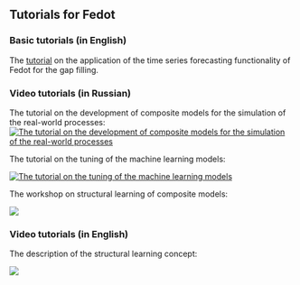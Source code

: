 ## Tutorials for Fedot

### Basic tutorials (in English)

The [tutorial](tutorials/tutorial__Timesries_gapfilling.pdf) on the application of the time series forecasting functionality of Fedot for the gap filling.


### Video tutorials (in Russian)

The tutorial on the development of composite models for the simulation of the real-world processes:
[![The tutorial on the development of composite models for the simulation of the real-world processes](https://res.cloudinary.com/marcomontalbano/image/upload/v1591701819/video_to_markdown/images/youtube--_Q75GanhmrI-c05b58ac6eb4c4700831b2b3070cd403.jpg)](https://www.youtube.com/watch?v=_Q75GanhmrI "The tutorial on the development of composite models for the simulation of the real-world processes")

The tutorial on the tuning of the machine learning models:

[![The tutorial on the tuning of the machine learning models](https://res.cloudinary.com/marcomontalbano/image/upload/v1591705595/video_to_markdown/images/youtube--7lWn0sljag4-c05b58ac6eb4c4700831b2b3070cd403.jpg)](https://www.youtube.com/watch?v=7lWn0sljag4 "The tutorial on the tuning of the machine learning models")

The workshop on structural learning of composite models:

[![](https://res.cloudinary.com/marcomontalbano/image/upload/v1594040459/video_to_markdown/images/youtube--Ca3gmqrvWjY-c05b58ac6eb4c4700831b2b3070cd403.jpg)](https://www.youtube.com/watch?v=Ca3gmqrvWjY "The workshop on structural learning of composite models")


### Video tutorials (in English)

The description of the structural learning concept:

[![](https://res.cloudinary.com/marcomontalbano/image/upload/v1594040513/video_to_markdown/images/youtube--RidsbUpkNqI-c05b58ac6eb4c4700831b2b3070cd403.jpg)](https://www.youtube.com/watch?v=RidsbUpkNqI "The description of the structural learning concept:
")
